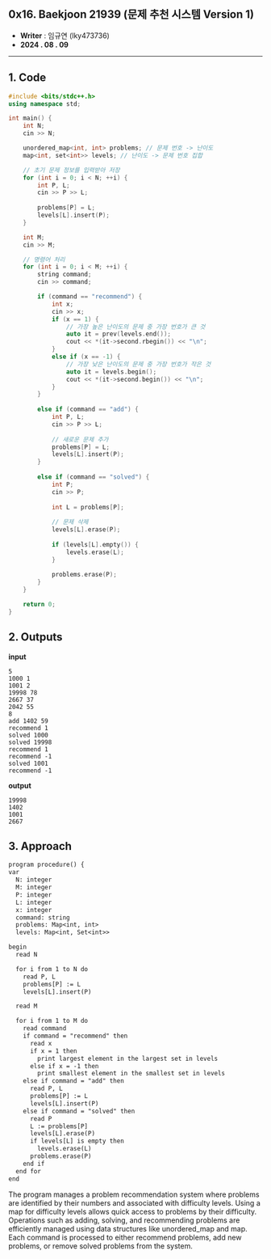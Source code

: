 ## 0x16. Baekjoon 21939 (문제 추천 시스템 Version 1)
- **Writer** : 임규연 (lky473736)
- **2024 . 08 . 09**

---

## 1. Code

```cpp
#include <bits/stdc++.h>
using namespace std;

int main() {
    int N;
    cin >> N;

    unordered_map<int, int> problems; // 문제 번호 -> 난이도
    map<int, set<int>> levels; // 난이도 -> 문제 번호 집합

    // 초기 문제 정보를 입력받아 저장
    for (int i = 0; i < N; ++i) {
        int P, L;
        cin >> P >> L;
        
        problems[P] = L;
        levels[L].insert(P);
    }

    int M;
    cin >> M;

    // 명령어 처리
    for (int i = 0; i < M; ++i) {
        string command;
        cin >> command;

        if (command == "recommend") {
            int x;
            cin >> x;
            if (x == 1) {
                // 가장 높은 난이도의 문제 중 가장 번호가 큰 것
                auto it = prev(levels.end());
                cout << *(it->second.rbegin()) << "\n";
            } 
            else if (x == -1) {
                // 가장 낮은 난이도의 문제 중 가장 번호가 작은 것
                auto it = levels.begin();
                cout << *(it->second.begin()) << "\n";
            }
        } 
        
        else if (command == "add") {
            int P, L;
            cin >> P >> L;
            
            // 새로운 문제 추가
            problems[P] = L;
            levels[L].insert(P);
        } 
        
        else if (command == "solved") {
            int P;
            cin >> P;
        
            int L = problems[P];
            
            // 문제 삭제
            levels[L].erase(P);
            
            if (levels[L].empty()) {
                levels.erase(L);
            }
            
            problems.erase(P);
        }
    }

    return 0;
}
```

## 2. Outputs
**input** 
```
5
1000 1
1001 2
19998 78
2667 37
2042 55
8
add 1402 59
recommend 1
solved 1000
solved 19998
recommend 1
recommend -1
solved 1001
recommend -1
```
**output**
```
19998
1402
1001
2667
```

## 3. Approach
```txt
program procedure() {
var
  N: integer
  M: integer
  P: integer
  L: integer
  x: integer
  command: string
  problems: Map<int, int>
  levels: Map<int, Set<int>>

begin
  read N

  for i from 1 to N do
    read P, L
    problems[P] := L
    levels[L].insert(P)

  read M

  for i from 1 to M do
    read command
    if command = "recommend" then
      read x
      if x = 1 then
        print largest element in the largest set in levels
      else if x = -1 then
        print smallest element in the smallest set in levels
    else if command = "add" then
      read P, L
      problems[P] := L
      levels[L].insert(P)
    else if command = "solved" then
      read P
      L := problems[P]
      levels[L].erase(P)
      if levels[L] is empty then
        levels.erase(L)
      problems.erase(P)
    end if
  end for
end
```

The program manages a problem recommendation system where problems are identified by their numbers and associated with difficulty levels. Using a map for difficulty levels allows quick access to problems by their difficulty. Operations such as adding, solving, and recommending problems are efficiently managed using data structures like unordered_map and map. Each command is processed to either recommend problems, add new problems, or remove solved problems from the system.


